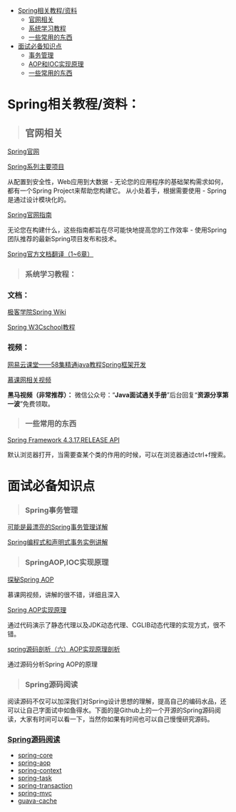 * [Spring相关教程/资料](#Spring相关教程/资料)
    * [官网相关](#官网相关)
    * [系统学习教程](#系统学习教程)
    * [一些常用的东西](#一些常用的东西)
* [面试必备知识点](#面试必备知识点)
    * [事务管理](#事务管理)
    * [AOP和IOC实现原理](#AOP和IOC实现原理)
    * [一些常用的东西](#一些常用的东西)
    

# Spring相关教程/资料：

> ## 官网相关

 [Spring官网](https://spring.io/)

[Spring系列主要项目](https://spring.io/projects)

从配置到安全性，Web应用到大数据 - 无论您的应用程序的基础架构需求如何，都有一个Spring Project来帮助您构建它。 从小处着手，根据需要使用 - Spring是通过设计模块化的。

 [Spring官网指南](https://spring.io/guides)

无论您在构建什么，这些指南都旨在尽可能快地提高您的工作效率 - 使用Spring团队推荐的最新Spring项目发布和技术。

 [Spring官方文档翻译（1~6章）](https://blog.csdn.net/tangtong1/article/details/51326887)

> ###   系统学习教程：

### 文档：

 [极客学院Spring Wiki](http://wiki.jikexueyuan.com/project/spring/transaction-management.html)

 [Spring W3Cschool教程 ](https://www.w3cschool.cn/wkspring/f6pk1ic8.html)

### 视频：

[网易云课堂——58集精通java教程Spring框架开发](http://study.163.com/course/courseMain.htm?courseId=1004475015#/courseDetail?tab=1&35)

 [慕课网相关视频](https://www.imooc.com/)

**黑马视频（非常推荐）：**
微信公众号：“**Java面试通关手册**”后台回复“**资源分享第一波**”免费领取。

> ### 一些常用的东西

[Spring Framework 4.3.17.RELEASE API](https://docs.spring.io/spring/docs/4.3.17.RELEASE/javadoc-api/)

默认浏览器打开，当需要查某个类的作用的时候，可以在浏览器通过ctrl+f搜索。


# 面试必备知识点

> ### Spring事务管理

[可能是最漂亮的Spring事务管理详解](https://juejin.im/post/5b00c52ef265da0b95276091)

[Spring编程式和声明式事务实例讲解](https://juejin.im/post/5b010f27518825426539ba38)

> ### SpringAOP,IOC实现原理

[探秘Spring AOP](https://www.imooc.com/learn/869)

慕课网视频，讲解的很不错，详细且深入

[Spring AOP实现原理](http://www.cnblogs.com/puyangsky/p/6218925.html)

通过代码演示了静态代理以及JDK动态代理、CGLIB动态代理的实现方式，很不错。

[spring源码剖析（六）AOP实现原理剖析](https://blog.csdn.net/fighterandknight/article/details/51209822)

通过源码分析Spring AOP的原理



> ### Spring源码阅读

阅读源码不仅可以加深我们对Spring设计思想的理解，提高自己的编码水品，还可以让自己字面试中如鱼得水。下面的是Github上的一个开源的Spring源码阅读，大家有时间可以看一下，当然你如果有时间也可以自己慢慢研究源码。

###  [Spring源码阅读](https://github.com/seaswalker/Spring)
 - [spring-core](https://github.com/seaswalker/Spring/blob/master/note/Spring.md)
- [spring-aop](https://github.com/seaswalker/Spring/blob/master/note/spring-aop.md)
- [spring-context](https://github.com/seaswalker/Spring/blob/master/note/spring-context.md)
- [spring-task](https://github.com/seaswalker/Spring/blob/master/note/spring-task.md)
- [spring-transaction](https://github.com/seaswalker/Spring/blob/master/note/spring-transaction.md)
- [spring-mvc](https://github.com/seaswalker/Spring/blob/master/note/spring-mvc.md)
- [guava-cache](https://github.com/seaswalker/Spring/blob/master/note/guava-cache.md)
